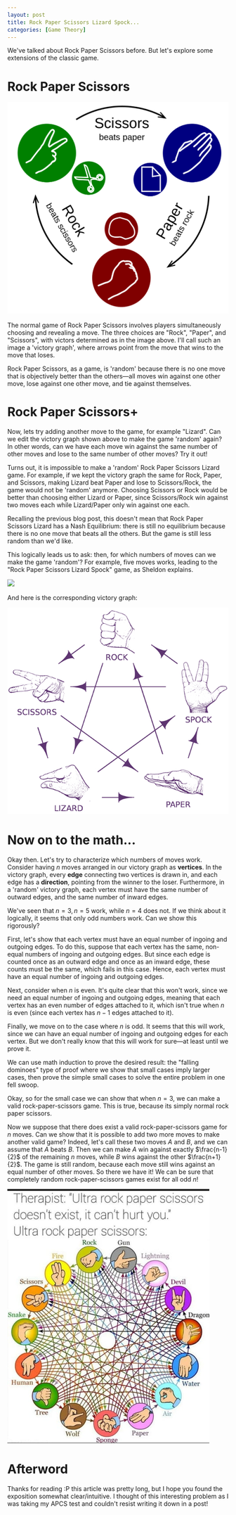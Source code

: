 ```yaml
---
layout: post
title: Rock Paper Scissors Lizard Spock...
categories: [Game Theory]
---
```


    
<script src="https://cdn.jsdelivr.net/npm/texme@0.7.0"></script>

We've talked about Rock Paper Scissors before. But let's explore some extensions of the classic game.

# Rock Paper Scissors

![](/images/rps.png)

The normal game of Rock Paper Scissors involves players simultaneously choosing and revealing a move. The three choices are "Rock", "Paper", and "Scissors", with victors determined as in the image above. I'll call such an image a 'victory graph', where arrows point from the move that wins to the move that loses. 

Rock Paper Scissors, as a game, is 'random' because there is no one move that is objectively better than the others—all moves win against one other move, lose against one other move, and tie against themselves. 

# Rock Paper Scissors+

Now, lets try adding another move to the game, for example "Lizard". Can we edit the victory graph shown above to make the game 'random' again? In other words, can we have each move win against the same number of other moves and lose to the same number of other moves? Try it out!

Turns out, it is impossible to make a 'random' Rock Paper Scissors Lizard game. For example, if we kept the victory graph the same for Rock, Paper, and Scissors, making Lizard beat Paper and lose to Scissors/Rock, the game would not be 'random' anymore. Choosing Scissors or Rock would be better than choosing either Lizard or Paper, since Scissors/Rock win against two moves each while Lizard/Paper only win against one each. 

Recalling the previous blog post, this doesn't mean that Rock Paper Scissors Lizard has a Nash Equilibrium: there is still no equilibrium because there is no one move that beats all the others. But the game is still less random than we'd like. 

This logically leads us to ask: then, for which numbers of moves can we make the game 'random'? For example, five moves works, leading to the "Rock Paper Scissors Lizard Spock" game, as Sheldon explains.

![](https://3.bp.blogspot.com/-_HkliKF4asQ/T8GhKKyekNI/AAAAAAAAGkI/Wt3tixiCl5w/s1600/tumblr_le88b8tGf31qfey7lo1_500.jpg)

And here is the corresponding victory graph:

![](/images/rpsls.jpeg)

# Now on to the math...

Okay then. Let's try to characterize which numbers of moves work. Consider having $n$ moves arranged in our victory graph as **vertices**. In the victory graph, every **edge** connecting two vertices is drawn in, and each edge has a **direction**, pointing from the winner to the loser. Furthermore, in a 'random' victory graph, each vertex must have the same number of outward edges, and the same number of inward edges. 

We've seen that $n=3, n=5$ work, while $n=4$ does not. If we think about it logically, it seems that only odd numbers work. Can we show this rigorously?

First, let's show that each vertex must have an equal number of ingoing and outgoing edges. To do this, suppose that each vertex has the same, non-equal numbers of ingoing and outgoing edges. But since each edge is counted once as an outward edge and once as an inward edge, these counts must be the same, which fails in this case. Hence, each vertex must have an equal number of ingoing and outgoing edges.

Next, consider when $n$ is even. It's quite clear that this won't work, since we need an equal number of ingoing and outgoing edges, meaning that each vertex has an even number of edges attached to it, which isn't true when $n$ is even (since each vertex has $n-1$ edges attached to it).

Finally, we move on to the case where $n$ is odd. It seems that this will work, since we can have an equal number of ingoing and outgoing edges for each vertex. But we don't really know that this will work for sure—at least until we prove it. 

We can use math induction to prove the desired result: the "falling dominoes" type of proof where we show that small cases imply larger cases, then prove the simple small cases to solve the entire problem in one fell swoop.

Okay, so for the small case we can show that when $n=3$, we can make a valid rock-paper-scissors game. This is true, because its simply normal rock paper scissors. 

Now we suppose that there does exist a valid rock-paper-scissors game for $n$ moves. Can we show that it is possible to add two more moves to make another valid game? Indeed, let's call these two moves $A$ and $B$, and we can assume that $A$ beats $B$. Then we can make $A$ win against exactly $\frac{n-1}{2}$ of the remaining $n$ moves, while $B$ wins against the other $\frac{n+1}{2}$. The game is still random, because each move still wins against an equal number of other moves. So there we have it! We can be sure that completely random rock-paper-scissors games exist for all odd $n$!

![](/images/urps.png)

# Afterword

Thanks for reading :P this article was pretty long, but I hope you found the exposition somewhat clear/intuitive. I thought of this interesting problem as I was taking my APCS test and couldn't resist writing it down in a post!